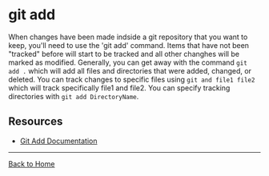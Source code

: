 # git add
When changes have been made indside a git repository that you want to keep, you'll need to use the 'git add' command.
Items that have not been "tracked" before will start to be tracked and all other changhes will be marked as modified.
Generally, you can get away with the command `git add .` which will add all files and directories that were added, changed, or deleted.
You can track changes to specific files using `git and file1 file2` which will track specifically file1 and file2.
You can specify tracking directories with `git add DirectoryName`.

## Resources
- [Git Add Documentation](https://git-scm.com/docs/git-add)
---
[Back to Home](../README.md)

